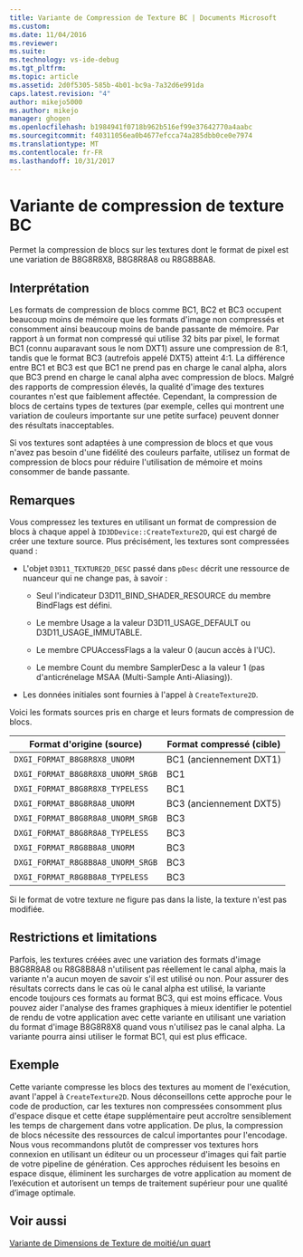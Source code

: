 ```yaml
---
title: Variante de Compression de Texture BC | Documents Microsoft
ms.custom: 
ms.date: 11/04/2016
ms.reviewer: 
ms.suite: 
ms.technology: vs-ide-debug
ms.tgt_pltfrm: 
ms.topic: article
ms.assetid: 2d0f5305-585b-4b01-bc9a-7a32d6e991da
caps.latest.revision: "4"
author: mikejo5000
ms.author: mikejo
manager: ghogen
ms.openlocfilehash: b1984941f0718b962b516ef99e37642770a4aabc
ms.sourcegitcommit: f40311056ea0b4677efcca74a285dbb0ce0e7974
ms.translationtype: MT
ms.contentlocale: fr-FR
ms.lasthandoff: 10/31/2017
---
```

# <a name="bc-texture-compression-variant"></a>Variante de compression de texture BC
Permet la compression de blocs sur les textures dont le format de pixel est une variation de B8G8R8X8, B8G8R8A8 ou R8G8B8A8.  
  
## <a name="interpretation"></a>Interprétation  
 Les formats de compression de blocs comme BC1, BC2 et BC3 occupent beaucoup moins de mémoire que les formats d'image non compressés et consomment ainsi beaucoup moins de bande passante de mémoire. Par rapport à un format non compressé qui utilise 32 bits par pixel, le format BC1 (connu auparavant sous le nom DXT1) assure une compression de 8:1, tandis que le format BC3 (autrefois appelé DXT5) atteint 4:1. La différence entre BC1 et BC3 est que BC1 ne prend pas en charge le canal alpha, alors que BC3 prend en charge le canal alpha avec compression de blocs. Malgré des rapports de compression élevés, la qualité d'image des textures courantes n'est que faiblement affectée. Cependant, la compression de blocs de certains types de textures (par exemple, celles qui montrent une variation de couleurs importante sur une petite surface) peuvent donner des résultats inacceptables.  
  
 Si vos textures sont adaptées à une compression de blocs et que vous n'avez pas besoin d'une fidélité des couleurs parfaite, utilisez un format de compression de blocs pour réduire l'utilisation de mémoire et moins consommer de bande passante.  
  
## <a name="remarks"></a>Remarques  
 Vous compressez les textures en utilisant un format de compression de blocs à chaque appel à `ID3DDevice::CreateTexture2D`, qui est chargé de créer une texture source. Plus précisément, les textures sont compressées quand :  
  
-   L'objet `D3D11_TEXTURE2D_DESC` passé dans `pDesc` décrit une ressource de nuanceur qui ne change pas, à savoir :  
  
    -   Seul l'indicateur D3D11_BIND_SHADER_RESOURCE du membre BindFlags est défini.  
  
    -   Le membre Usage a la valeur D3D11_USAGE_DEFAULT ou D3D11_USAGE_IMMUTABLE.  
  
    -   Le membre CPUAccessFlags a la valeur 0 (aucun accès à l'UC).  
  
    -   Le membre Count du membre SamplerDesc a la valeur 1 (pas d'anticrénelage MSAA (Multi-Sample Anti-Aliasing)).  
  
-   Les données initiales sont fournies à l'appel à `CreateTexture2D`.  
  
 Voici les formats sources pris en charge et leurs formats de compression de blocs.  
  
|Format d'origine (source)|Format compressé (cible)|  
|------------------------------|------------------------------|  
|`DXGI_FORMAT_B8G8R8X8_UNORM`|BC1 (anciennement DXT1)|  
|`DXGI_FORMAT_B8G8R8X8_UNORM_SRGB`|BC1|  
|`DXGI_FORMAT_B8G8R8X8_TYPELESS`|BC1|  
|`DXGI_FORMAT_B8G8R8A8_UNORM`|BC3 (anciennement DXT5)|  
|`DXGI_FORMAT_B8G8R8A8_UNORM_SRGB`|BC3|  
|`DXGI_FORMAT_B8G8R8A8_TYPELESS`|BC3|  
|`DXGI_FORMAT_R8G8B8A8_UNORM`|BC3|  
|`DXGI_FORMAT_R8G8B8A8_UNORM_SRGB`|BC3|  
|`DXGI_FORMAT_R8G8B8A8_TYPELESS`|BC3|  
  
 Si le format de votre texture ne figure pas dans la liste, la texture n'est pas modifiée.  
  
## <a name="restrictions-and-limitations"></a>Restrictions et limitations  
 Parfois, les textures créées avec une variation des formats d'image B8G8R8A8 ou R8G8B8A8 n'utilisent pas réellement le canal alpha, mais la variante n'a aucun moyen de savoir s'il est utilisé ou non. Pour assurer des résultats corrects dans le cas où le canal alpha est utilisé, la variante encode toujours ces formats au format BC3, qui est moins efficace. Vous pouvez aider l'analyse des frames graphiques à mieux identifier le potentiel de rendu de votre application avec cette variante en utilisant une variation du format d'image B8G8R8X8 quand vous n'utilisez pas le canal alpha. La variante pourra ainsi utiliser le format BC1, qui est plus efficace.  
  
## <a name="example"></a>Exemple  
 Cette variante compresse les blocs des textures au moment de l'exécution, avant l'appel à `CreateTexture2D`. Nous déconseillons cette approche pour le code de production, car les textures non compressées consomment plus d'espace disque et cette étape supplémentaire peut accroître sensiblement les temps de chargement dans votre application. De plus, la compression de blocs nécessite des ressources de calcul importantes pour l'encodage. Nous vous recommandons plutôt de compresser vos textures hors connexion en utilisant un éditeur ou un processeur d'images qui fait partie de votre pipeline de génération. Ces approches réduisent les besoins en espace disque, éliminent les surcharges de votre application au moment de l’exécution et autorisent un temps de traitement supérieur pour une qualité d’image optimale.  
  
## <a name="see-also"></a>Voir aussi  
 [Variante de Dimensions de Texture de moitié/un quart](half-quarter-texture-dimensions-variant.md)